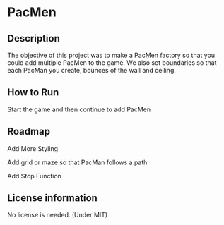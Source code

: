 # PacMen

## Description

The objective of this project was to make a PacMen factory so that you could add multiple PacMen to the game.  We also set boundaries so that each PacMan you create, bounces of the wall and ceiling.

## How to Run 

Start the game and then continue to add PacMen

## Roadmap

Add More Styling

Add grid or maze so that PacMan follows a path

Add Stop Function

## License information

No license is needed. (Under MIT)
